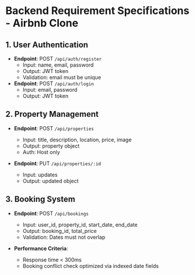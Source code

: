 # Backend Requirement Specifications - Airbnb Clone

## 1. User Authentication
- **Endpoint**: POST `/api/auth/register`
  - Input: name, email, password
  - Output: JWT token
  - Validation: email must be unique
- **Endpoint**: POST `/api/auth/login`
  - Input: email, password
  - Output: JWT token

## 2. Property Management
- **Endpoint**: POST `/api/properties`
  - Input: title, description, location, price, image
  - Output: property object
  - Auth: Host only

- **Endpoint**: PUT `/api/properties/:id`
  - Input: updates
  - Output: updated object

## 3. Booking System
- **Endpoint**: POST `/api/bookings`
  - Input: user_id, property_id, start_date, end_date
  - Output: booking_id, total_price
  - Validation: Dates must not overlap

- **Performance Criteria**:
  - Response time < 300ms
  - Booking conflict check optimized via indexed date fields
